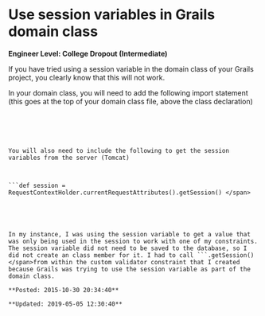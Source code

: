 # Use session variables in Grails domain class

**Engineer Level: College Dropout (Intermediate)** 

If you have tried using a session variable in the domain class of your Grails project, you clearly know that this will not work.



In your domain class, you will need to add the following import statement (this goes at the top of your domain class file, above the class declaration)



```import org.springframework.web.context.request.RequestContextHolder </span>





You will also need to include the following to get the session variables from the server (Tomcat)



```def session = RequestContextHolder.currentRequestAttributes().getSession() </span>





In my instance, I was using the session variable to get a value that was only being used in the session to work with one of my constraints. The session variable did not need to be saved to the database, so I did not create an class member for it. I had to call ```.getSession() </span>from within the custom validator constraint that I created because Grails was trying to use the session variable as part of the domain class.

**Posted: 2015-10-30 20:34:40** 

**Updated: 2019-05-05 12:30:40** 


